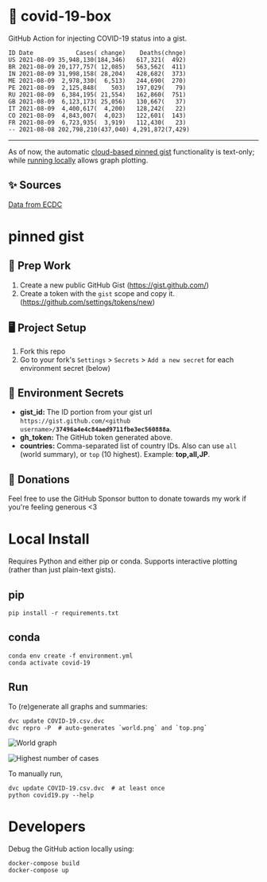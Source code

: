 # 🏥 covid-19-box

GitHub Action for injecting COVID-19 status into a gist.

```
ID Date            Cases( change)    Deaths(chnge)
US 2021-08-09 35,948,130(184,346)   617,321(  492)
BR 2021-08-09 20,177,757( 12,085)   563,562(  411)
IN 2021-08-09 31,998,158( 28,204)   428,682(  373)
ME 2021-08-09  2,978,330(  6,513)   244,690(  270)
PE 2021-08-09  2,125,848(    503)   197,029(   79)
RU 2021-08-09  6,384,195( 21,554)   162,860(  751)
GB 2021-08-09  6,123,173( 25,056)   130,667(   37)
IT 2021-08-09  4,400,617(  4,200)   128,242(   22)
CO 2021-08-09  4,843,007(  4,023)   122,601(  143)
FR 2021-08-09  6,723,935(  3,919)   112,430(   23)
-- 2021-08-08 202,798,210(437,040) 4,291,872(7,429)
```

---

As of now, the automatic [cloud-based pinned gist](#pinned-gist) functionality is text-only;
while [running locally](#local-install) allows graph plotting.

## ✨ Sources

[Data from ECDC](https://www.ecdc.europa.eu/en/publications-data/download-todays-data-geographic-distribution-covid-19-cases-worldwide)

# pinned gist

## 🎒 Prep Work
1. Create a new public GitHub Gist (https://gist.github.com/)
1. Create a token with the `gist` scope and copy it. (https://github.com/settings/tokens/new)

## 🖥 Project Setup
1. Fork this repo
1. Go to your fork's `Settings` > `Secrets` > `Add a new secret` for each environment secret (below)

## 🤫 Environment Secrets
- **gist_id:** The ID portion from your gist url `https://gist.github.com/<github username>/`**`37496a4e4c84aed9711fbe3ec560888a`**.
- **gh_token:** The GitHub token generated above.
- **countries:** Comma-separated list of country IDs. Also can use `all` (world summary), or `top` (10 highest). Example: **top,all,JP**.

## 💸 Donations

Feel free to use the GitHub Sponsor button to donate towards my work if you're feeling generous <3

# Local Install

Requires Python and either pip or conda. Supports interactive plotting (rather than just plain-text gists).

## pip

```
pip install -r requirements.txt
```

## conda

```
conda env create -f environment.yml
conda activate covid-19
```

## Run

To (re)generate all graphs and summaries:

```
dvc update COVID-19.csv.dvc
dvc repro -P  # auto-generates `world.png` and `top.png`
```

![World graph](world.png)

![Highest number of cases](top.png)

To manually run,

```
dvc update COVID-19.csv.dvc  # at least once
python covid19.py --help
```

# Developers

Debug the GitHub action locally using:

```
docker-compose build
docker-compose up
```
